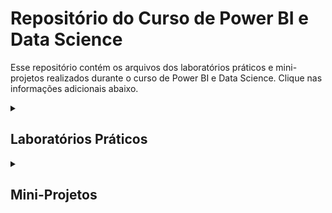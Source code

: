 # Repositório do Curso de Power BI e Data Science

Esse repositório contém os arquivos dos laboratórios práticos e mini-projetos realizados durante o curso de Power BI e Data Science.
Clique nas informações adicionais abaixo. 

<details>
<summary><h2>Laboratórios Práticos</h2></summary>

<details>
<summary><h3> Introdução ao Power BI</h3></summary>
Nesse laboratório prático, foi realizada uma introdução ao Power BI, aprendendo os conceitos básicos e os principais recursos da ferramenta.

<a href="https://github.com/Matheus-Estevao/PowerBi-Data-Science-Academy/tree/main/Cap02" target="_blank"><img src="./assets/Incone-diretorio-20.png" alt="Nome da Imagem"></a>

Habilidades Aprendidas

- Carregar a fonte de dados no Power BI;
- Utilizar cartões de métricas para exibir informações importantes;
- Criar gráficos de pizza para representar a distribuição de vendas por região;
- Criar gráficos de barras empilhadas e horizontais para visualizar as vendas por categoria e país;
- Utilizar um mapa mundial para exibir as vendas por país;
- Aplicar filtros e segmentações de dados para analisar as vendas de forma mais detalhada;
- Formatar o relatório, adicionando títulos, imagens e estilos para deixá-lo mais atrativo.

</details>

<details>
<summary><h3> Tratamento e Modelagem de Dados</h3></summary>

Nesse laboratório prático, foi abordado o tratamento e modelagem de dados no Power BI, com foco em boas práticas de preparação de dados para análises.

<a href="https://github.com/Matheus-Estevao/PowerBi-Data-Science-Academy/tree/main/Cap03" target="_blank"><img src="./assets/Incone-diretorio-20.png" alt="Nome da Imagem"></a>

Habilidades Aprendidas:

- Modelagem de Dados em Business Intelligence
- Utilização do Query Editor, Report View, Relationship View e Data View no Power BI
- Verificação de Relacionamentos e Remoção de Duplicatas nos Dados no Power BI
- Detecção Automática de Relacionamentos no Power BI
- Trabalho com Relacionamentos e Cardinalidade no Power BI
- Introdução ao Power Query M-Language e DAX (Data Analysis Expressions)
- Utilização de Gráfico de Cascata e Gráfico Treemap no Power BI
- Criação de Indicador Chave de Performance (KPI) no Power BI
- Criação de Coluna Calculada Para o Lucro no Power BI
- Cálculo da Margem de Lucro Usando DAX no Power BI
- Criação de um Dashboard completo com Vendas, Custo, Margem de Lucro e KPI no Power BI.

</details>

<details>
<summary><h3> Análise e Visualização de Dados</h3></summary>

Nesse laboratório prático, foram aplicadas técnicas de análise e visualização de dados para responder questões específicas de negócios.

<a href="https://github.com/Matheus-Estevao/PowerBi-Data-Science-Academy/tree/main/Cap02" target="_blank"><img src="./assets/Incone-diretorio-20.png" alt="Nome da Imagem"></a>

Habilidades Aprendidas:

- Criar gráficos e visualizações avançadas;
- Realizar análises de tendência, correlação e regressão;
- Utilizar ferramentas de filtragem e slicer.

</details>
  
<details>
<summary><h3> Criação de Dashboards</h3></summary>

Nesse laboratório prático, foi criado um dashboard interativo e dinâmico para apresentação de análises e insights.

<a href="https://github.com/Matheus-Estevao/PowerBi-Data-Science-Academy/tree/main/Cap02" target="_blank"><img src="./assets/Incone-diretorio-20.png" alt="Nome da Imagem"></a>

Habilidades Aprendidas:

- Utilizar os principais recursos de design do Power BI;
- Criar um dashboard interativo;
- Configurar parâmetros e slicers para permitir interação.

</details>

<details>
<summary><h3> Visualização de Dados Geográficos</h3></summary>

Nesse laboratório prático, foi explorada a visualização de dados geográficos no Power BI, utilizando mapas interativos.

<a href="https://github.com/Matheus-Estevao/PowerBi-Data-Science-Academy/tree/main/Cap02" target="_blank"><img src="./assets/Incone-diretorio-20.png" alt="Nome da Imagem"></a>

Habilidades Aprendidas:

- Importar dados geográficos;
- Utilizar a visualização de mapas;
- Realizar análises espaciais.

 </details> 
  
<details>
<summary><h3> Criação de Relatórios para Publicação</h3></summary>

Nesse laboratório prático, foram abordados conceitos e práticas de criação de relatórios para publicação em plataformas web e dispositivos móveis.

<a href="https://github.com/Matheus-Estevao/PowerBi-Data-Science-Academy/tree/main/Cap02" target="_blank"><img src="./assets/Incone-diretorio-20.png" alt="Nome da Imagem"></a>

Habilidades Aprendidas:

- Utilizar os principais recursos de design para criação de relatórios;
- Configurar a otimização de visualizações para diferentes dispositivos;
- Publicar um relatório na web.

 </details>   
 </details>
 
<details>
<summary><h2>Mini-Projetos</h2></summary>

<details>
<summary><h3>Mini-Projeto 1: Análise de Vendas</h3></summary>

Nesse mini-projeto, foi realizado uma análise de vendas de uma loja de varejo, buscando identificar padrões e insights para otimização de estratégias de venda.

<a href="https://github.com/Matheus-Estevao/PowerBi-Data-Science-Academy/tree/main/Cap02" target="_blank"><img src="./assets/Incone-diretorio-20.png" alt="Nome da Imagem"></a>

Habilidades Aprendidas:

- Utilizar técnicas de tratamento de dados para preparação dos dados;
- Utilizar ferramentas de análise exploratória de dados;
- Criar visualizações avançadas para apresentação de resultados.

</details>

<details>
<summary><h3>Mini-Projeto 2: Análise de Redes Sociais</h3></summary>

Nesse mini-projeto,

<a href="https://github.com/Matheus-Estevao/PowerBi-Data-Science-Academy/tree/main/Cap02" target="_blank"><img src="./assets/Incone-diretorio-20.png" alt="Nome da Imagem"></a>

</details> 
</details>

